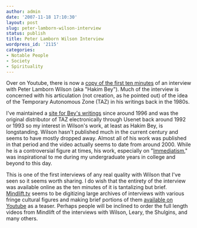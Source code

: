 ```yaml
---
author: admin
date: '2007-11-18 17:10:30'
layout: post
slug: peter-lamborn-wilson-interview
status: publish
title: Peter Lamborn Wilson Interview
wordpress_id: '2115'
categories:
- Notable People
- Society
- Spirituality
---
```

Over on Youtube, there is now a <a href="http://www.youtube.com/watch?v=i3cL1zAQry4">copy of the first ten minutes</a> of an interview with Peter Lamborn Wilson (aka "Hakim Bey"). Much of the interview is concerned with his articulation (not creation, as he pointed out) of the idea of the Temporary Autonomous Zone (TAZ) in his writings back in the 1980s.

I've maintained a <a href="http://www.hermetic.com/bey">site for Bey's writings</a> since around 1996 and was the original distributor of TAZ electronically through Usenet back around 1992 or 1993 so my interest in Wilson's work, at least as Hakim Bey, is longstanding. Wilson hasn't published much in the current century and seems to have mostly dropped away. Almost all of his work was published in that period and the video actually seems to date from around 2000. While he is a controversial figure at times, his work, especially on "<a href="http://www.hermetic.com/bey/radio_se.html">Immediatism</a>," was inspirational to me during my undergraduate years in college and beyond to this day.

This is one of the first interviews of any real quality with Wilson that I've seen so it seems worth sharing. I do wish that the entirety of the interview was available online as the ten minutes of it is tantalizing but brief. <a href="http://www.mindlift.tv/">Mindlift.tv</a> seems to be digitizing large archives of interviews with various fringe cultural figures and making brief portions of them <a href="http://www.youtube.com/mindlifttv">available on Youtube</a> as a teaser. Perhaps people will be inclined to order the full length videos from Mindlift of the interviews with Wilson, Leary, the Shulgins, and many others.
